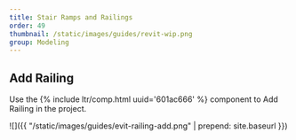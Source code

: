 ```yaml
---
title: Stair Ramps and Railings
order: 49
thumbnail: /static/images/guides/revit-wip.png
group: Modeling
---
```


## Add Railing

Use the {% include ltr/comp.html uuid='601ac666' %} component to Add Railing in the project.

![]({{ "/static/images/guides/evit-railing-add.png" | prepend: site.baseurl }})

